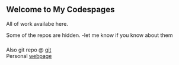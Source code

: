## Welcome to My Codespages


All of work availabe here. 

Some of the repos are hidden. -let me know if you know about them  

###

Also git repo @ [git](https://github.com/embuldeniya/) <br>
Personal [webpage](cstechie.me)

